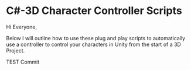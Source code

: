 # C#-3D Character Controller Scripts

Hi Everyone, 

Below I will outline how to use these plug and play scripts to automatically use a controller to control your characters in Unity from the start of a 3D Project.

TEST Commit
